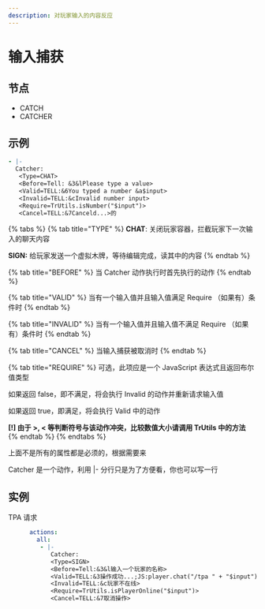 ```yaml
---
description: 对玩家输入的内容反应
---
```


# 输入捕获

## 节点

* CATCH
* CATCHER

## 示例

```yaml
- |-
  Catcher:
   <Type=CHAT>
   <Before=Tell: &3&lPlease type a value>
   <Valid=TELL:&6You typed a number &a$input>
   <Invalid=TELL:&cInvalid number input>
   <Require=TrUtils.isNumber("$input")>
   <Cancel=TELL:&7Canceld...>的
```

{% tabs %}
{% tab title="TYPE" %}
**CHAT**: 关闭玩家容器，拦截玩家下一次输入的聊天内容

**SIGN:** 给玩家发送一个虚拟木牌，等待编辑完成，读其中的内容
{% endtab %}

{% tab title="BEFORE" %}
当 Catcher 动作执行时首先执行的动作
{% endtab %}

{% tab title="VALID" %}
当有一个输入值并且输入值满足 Require （如果有）条件时
{% endtab %}

{% tab title="INVALID" %}
当有一个输入值并且输入值不满足 Require （如果有）条件时
{% endtab %}

{% tab title="CANCEL" %}
当输入捕获被取消时
{% endtab %}

{% tab title="REQUIRE" %}
可选，此项应是一个 JavaScript 表达式且返回布尔值类型

如果返回 false，即不满足，将会执行 Invalid 的动作并重新请求输入值

如果返回 true，即满足，将会执行 Valid 中的动作

**\[!\] 由于 &gt;, &lt; 等判断符号与该动作冲突，比较数值大小请调用 TrUtils 中的方法**
{% endtab %}
{% endtabs %}

上面不是所有的属性都是必须的，根据需要来

Catcher 是一个动作，利用 \|- 分行只是为了方便看，你也可以写一行

## 实例

TPA 请求

```yaml
      actions:
        all:
         - |-
            Catcher:
            <Type=SIGN>
            <Before=Tell:&3&l输入一个玩家的名称>
            <Valid=TELL:&3操作成功...;JS:player.chat("/tpa " + "$input")>
            <Invalid=TELL:&c玩家不在线>
            <Require=TrUtils.isPlayerOnline("$input")>
            <Cancel=TELL:&7取消操作>
```

